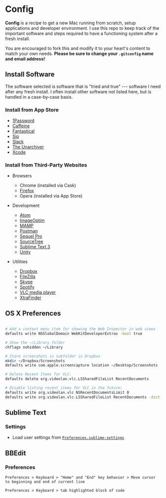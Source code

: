 # Config

**Config** is a recipe to get a new Mac running from scratch, setup applications and developer environment. I use this repo to keep track of the important software and steps required to have a functioning system after a fresh install.

You are encouraged to fork this and modify it to your heart's content to match your own needs. **Please be sure to change your `.gitconfig` name and email address!**

## Install Software

The software selected is software that is "tried and true" --- software I need after any fresh install. I often install other software not listed here, but is handled in a case-by-case basis.

### Install from App Store

* [1Password](https://itunes.apple.com/app/1password-password-manager/id443987910?mt=12)
* [Caffeine](https://itunes.apple.com/app/caffeine/id411246225?mt=12)
* [Fantastical](https://itunes.apple.com/app/fantastical-2-calendar-reminders/id975937182?mt=12)
* [Sip](https://itunes.apple.com/us/app/sip/id507257563?mt=12)
* [Slack](https://itunes.apple.com/app/slack/id803453959?mt=12)
* [The Unarchiver](https://itunes.apple.com/app/the-unarchiver/id425424353?mt=12)
* [Xcode](https://itunes.apple.com/app/xcode/id497799835?mt=12)

### Install from Third-Party Websites

* Browsers
  * Chrome (installed via Cask)
  * [Firefox](http://firefox.com)
  * Opera (installed via App Store)

* Development
  * [Atom](https://atom.io/download/mac)
  * [ImageOptim](https://imageoptim.com/ImageOptim.tbz2)
  * [MAMP](https://www.mamp.info/en/downloads/)
  * [Postman](https://www.getpostman.com)
  * [Sequel Pro](http://www.sequelpro.com/download)
  * [SourceTree](https://www.sourcetreeapp.com/download)
  * [Sublime Text 3](http://www.sublimetext.com/3)
  * [Unity](https://unity3d.com/get-unity)

* Utilities
  * [Dropbox](https://www.dropbox.com/install2)
  * [FileZilla](https://filezilla-project.org/download.php?type=client)
  * [Skype](http://www.skype.com/en/download-skype/skype-for-computer/)
  * [Spotify](https://www.spotify.com/us/download/mac/)
  * [VLC media player](http://www.videolan.org/vlc/download-macosx.html)
  * [XtraFinder](https://www.trankynam.com/xtrafinder/)

## OS X Preferences

```bash

# Add a context menu item for showing the Web Inspector in web views
defaults write NSGlobalDomain WebKitDeveloperExtras -bool true

# Show the ~/Library folder
chflags nohidden ~/Library

# Store screenshots in subfolder in Dropbox
mkdir ~/Dropbox/Screenshots
defaults write com.apple.screencapture location ~/Desktop/Screenshots

# Delete Recent Items for VLC:
defaults delete org.videolan.vlc.LSSharedFileList RecentDocuments

# Disable listing recent items for VLC in the future:
defaults write org.videolan.vlc NSRecentDocumentsLimit 0
defaults write org.videolan.vlc.LSSharedFileList RecentDocuments -dict-add MaxAmount 0
```

## Sublime Text

### Settings

* Load user settings from [`Preferences.sublime-settings`](/Preferences.sublime-settings)

## BBEdit

### Preferences

`Preferences > Keyboard > "Home" and "End" key behavior > Move cursor to beginning and end of current line`

`Preferences > Keyboard > tab highlighted block of code`
